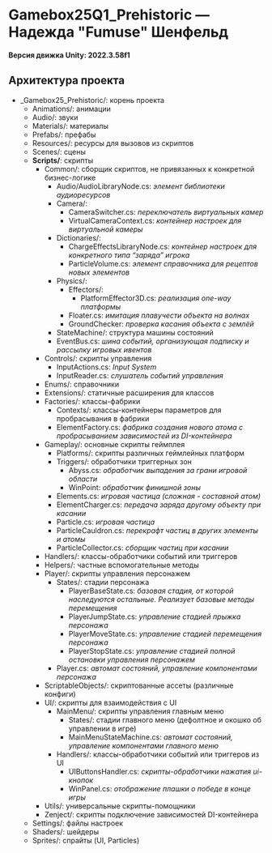 # Gamebox25Q1_Prehistoric — Надежда "Fumuse" Шенфельд
#### Версия движка Unity: 2022.3.58f1

## Архитектура проекта
- _Gamebox25_Prehistoric/: корень проекта
  - Animations/: анимации
  - Audio/: звуки
  - Materials/: материалы
  - Prefabs/: префабы
  - Resources/: ресурсы для вызовов из скриптов
  - Scenes/: сцены
  - **Scripts/**: скрипты
    - Common/: сборщик скриптов, не привязанных к конкретной бизнес-логике
      - Audio/AudioLibraryNode.cs: *элемент библиотеки аудиоресурсов*
      - Camera/:
        - CameraSwitcher.cs: *переключатель виртуальных камер*
        - VirtualCameraContext.cs: *контейнер настроек для виртуальной камеры*
      - Dictionaries/: 
        - ChargeEffectsLibraryNode.cs: *контейнер настроек для конкретного типа “заряда” игрока*
        - ParticleVolume.cs: *элемент справочника для рецептов новых элементов*
      - Physics/:
        - Effectors/:
          - PlatformEffector3D.cs: *реализация one-way платформы* 
        - Floater.cs: *имитация плавучести объекта на волнах*
        - GroundChecker: *проверка касания объекта с землёй*
      - StateMachine/: структура машины состояний
      - EventBus.cs: *шина событий, организующая подписку и рассылку игровых ивентов*
    - Controls/: скрипты управления
      - InputActions.cs: *Input System*
      - InputReader.cs: *слушатель событий управления*
    - Enums/: справочники
    - Extensions/: статичные расширения для классов
    - Factories/: классы-фабрики
      - Contexts/: классы-контейнеры параметров для пробрасывания в фабрики
      - ElementFactory.cs: *фабрика создания нового атома с пробрасыванием зависимостей из DI-контейнера*
    - Gameplay/: основные скрипты геймплея
      - Platforms/: скрипты различных геймлейных платформ
      - Triggers/: обработчики триггерных зон
        - Abyss.cs: *обработчик выпадения за грани игровой области*
        - WinPoint: *обработчик финишной зоны*
      - Elements.cs: *игровая частица (сложная - составной атом)*
      - ElementCharger.cs: *передача заряда другому объекту при касании*
      - Particle.cs: *игровая частица*
      - ParticleCauldron.cs: *перекрафт частиц в других элементы и атомы*
      - ParticleCollector.cs: *сборщик частиц при касании*
    - Handlers/: классы-обработчики событий или триггеров
    - Helpers/: частные вспомогательные методы
    - Player/: скрипты управления персонажем
      - States/: стадии персонажа
        - PlayerBaseState.cs: *базовая стадия, от которой наследуются остальные. Реализует базовые методы перемещения*
        - PlayerJumpState.cs: *управление стадией прыжка персонажа*
        - PlayerMoveState.cs: *управление стадией перемещения персонажа*
        - PlayerStopState.cs: *управление стадией полной остановки управления персонажем*
      - Player.cs: *автомат состояний, управление компонентами персонажа*
    - ScriptableObjects/: скриптованные ассеты (различные конфиги)
    - UI/: скрипты для взаимодействия с UI
      - MainMenu/: скрипты управления главным меню
        - States/: стадии главного меню (дефолтное и окошко об управлении в игре)
        - MainMenuStateMachine.cs: *автомат состояний, управление компонентами главного меню*
      - Handlers/: классы-обработчики событий или триггеров из UI
        - UIButtonsHandler.cs: *скрипты-обработчики нажатия ui-кнопок* 
        - WinPanel.cs: *отображение плашки о победе в конце игры*
    - Utils/: универсальные скрипты-помощники
    - Zenject/: скрипты подключение зависимостей DI-контейнера
  - Settings/: файлы настроек
  - Shaders/: шейдеры
  - Sprites/: спрайты (UI, Particles)